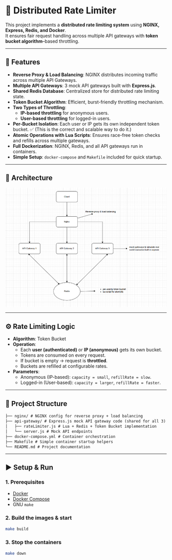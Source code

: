# 🚦 Distributed Rate Limiter

This project implements a **distributed rate limiting system** using **NGINX, Express, Redis, and Docker**.  
It ensures fair request handling across multiple API gateways with **token bucket algorithm**–based throttling.

---

## 📌 Features

- **Reverse Proxy & Load Balancing**: NGINX distributes incoming traffic across multiple API Gateways.  
- **Multiple API Gateways**: 3 mock API gateways built with **Express.js**.  
- **Shared Redis Database**: Centralized store for distributed rate limiting state.  
- **Token Bucket Algorithm**: Efficient, burst-friendly throttling mechanism.  
- **Two Types of Throttling**:
  - **IP-based throttling** for anonymous users.
  - **User-based throttling** for logged-in users.
- **Per-Bucket Isolation**: Each user or IP gets its own independent token bucket. ✅ (This is the correct and scalable way to do it.)  
- **Atomic Operations with Lua Scripts**: Ensures race-free token checks and refills across multiple gateways.  
- **Full Dockerization**: NGINX, Redis, and all API gateways run in containers.  
- **Simple Setup**: `docker-compose` and `Makefile` included for quick startup.

---

## 📐 Architecture

![Architecture](./assets/arch.png)

---

## ⚙️ Rate Limiting Logic

- **Algorithm**: Token Bucket
- **Operation**:
  - Each **user (authenticated)** or **IP (anonymous)** gets its own bucket.
  - Tokens are consumed on every request.
  - If bucket is empty → request is **throttled**.
  - Buckets are refilled at configurable rates.
- **Parameters**:
  - Anonymous (IP-based): `capacity = small`, `refillRate = slow`.
  - Logged-in (User-based): `capacity = larger`, `refillRate = faster`.

---

## 📂 Project Structure
```
├── nginx/ # NGINX config for reverse proxy + load balancing
├── api-gateway/ # Express.js mock API gateway code (shared for all 3)
│   ├── rateLimiter.js # Lua + Redis + Token Bucket implementation
│   └── server.js # Mock API endpoints
├── docker-compose.yml # Container orchestration
├── Makefile # Simple container startup helpers
└── README.md # Project documentation
```


---

## ▶️ Setup & Run

### 1. Prerequisites
- [Docker](https://www.docker.com/)  
- [Docker Compose](https://docs.docker.com/compose/)  
- GNU `make`

### 2. Build the images & start
```bash
make build
```

### 3. Stop the containers
```bash
make down
```

